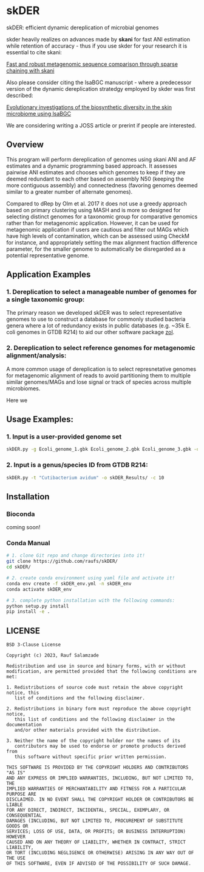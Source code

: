 # skDER

skDER: efficient dynamic dereplication of microbial genomes 

skder heavily realizes on advances made by **skani** for fast ANI estimation while retention of accuracy - thus if you use skder for your research it is essential to cite skani:

[Fast and robust metagenomic sequence comparison through sparse chaining with skani](https://www.biorxiv.org/content/10.1101/2023.01.18.524587v2)

Also please consider citing the lsaBGC manuscript - where a predecessor version of the dynamic dereplication stratedgy employed by skder was first described:

[Evolutionary investigations of the biosynthetic diversity in the skin microbiome using lsaBGC](https://www.ncbi.nlm.nih.gov/pmc/articles/PMC10210951/)

We are considering writing a JOSS article or prerint if people are interested.

## Overview

This program will perform dereplication of genomes using skani ANI and AF estimates and a dynamic programming based
approach. It assesses pairwise ANI estimates and chooses which genomes to keep if they are deemed redundant to each 
other based on assembly N50 (keeping the more contiguous assembly) and connectedness (favoring genomes deemed similar 
to a greater number of alternate genomes). 
    
Compared to dRep by Olm et al. 2017 it does not use a greedy approach based on primary clustering using MASH and
is more so designed for selecting distinct genomes for a taxonomic group for comparative genomics rather than for 
metagenomic application. However, it can be used for metagenomic application if users are cautious and filter out 
MAGs which have high levels of contamination, which can be assessed using CheckM for instance, and appropriately
setting the max alignment fraction difference parameter, for the smaller genome to automatically be disregarded as a 
potential representative genome.
    
## Application Examples

### 1. Dereplication to select a manageable number of genomes for a single taxonomic group:

The primary reason we developed skDER was to select representative genomes to use to construct a database for commonly studied bacteria genera where a lot of redundancy exists in public databases (e.g. ~35k E. coli genomes in GTDB R214) to aid our other software package [zol](https://github.com/Kalan-Lab/zol).

### 2. Dereplication to select reference genomes for metagenomic alignment/analysis:

A more common usage of dereplication is to select represnetative genomes for metagenomic alignment of reads to avoid partitioning them to multiple similar genomes/MAGs and lose signal or track of species across multiple microbiomes. 

Here we

## Usage Examples:

### 1. Input is a user-provided genome set

```bash
skDER.py -g Ecoli_genome_1.gbk Ecoli_genome_2.gbk Ecoli_genome_3.gbk -o skDER_Results/ -c 10
```

### 2. Input is a genus/species ID from GTDB R214:

```bash
skDER.py -t "Cutibacterium avidum" -o skDER_Results/ -c 10
```

## Installation

### Bioconda

coming soon!

### Conda Manual

```bash
# 1. clone Git repo and change directories into it!
git clone https://github.com/raufs/skDER/
cd skDER/

# 2. create conda environment using yaml file and activate it!
conda env create -f skDER_env.yml -n skDER_env
conda activate skDER_env

# 3. complete python installation with the following commands:
python setup.py install
pip install -e .
```

## LICENSE

```
BSD 3-Clause License

Copyright (c) 2023, Rauf Salamzade

Redistribution and use in source and binary forms, with or without
modification, are permitted provided that the following conditions are met:

1. Redistributions of source code must retain the above copyright notice, this
   list of conditions and the following disclaimer.

2. Redistributions in binary form must reproduce the above copyright notice,
   this list of conditions and the following disclaimer in the documentation
   and/or other materials provided with the distribution.

3. Neither the name of the copyright holder nor the names of its
   contributors may be used to endorse or promote products derived from
   this software without specific prior written permission.

THIS SOFTWARE IS PROVIDED BY THE COPYRIGHT HOLDERS AND CONTRIBUTORS "AS IS"
AND ANY EXPRESS OR IMPLIED WARRANTIES, INCLUDING, BUT NOT LIMITED TO, THE
IMPLIED WARRANTIES OF MERCHANTABILITY AND FITNESS FOR A PARTICULAR PURPOSE ARE
DISCLAIMED. IN NO EVENT SHALL THE COPYRIGHT HOLDER OR CONTRIBUTORS BE LIABLE
FOR ANY DIRECT, INDIRECT, INCIDENTAL, SPECIAL, EXEMPLARY, OR CONSEQUENTIAL
DAMAGES (INCLUDING, BUT NOT LIMITED TO, PROCUREMENT OF SUBSTITUTE GOODS OR
SERVICES; LOSS OF USE, DATA, OR PROFITS; OR BUSINESS INTERRUPTION) HOWEVER
CAUSED AND ON ANY THEORY OF LIABILITY, WHETHER IN CONTRACT, STRICT LIABILITY,
OR TORT (INCLUDING NEGLIGENCE OR OTHERWISE) ARISING IN ANY WAY OUT OF THE USE
OF THIS SOFTWARE, EVEN IF ADVISED OF THE POSSIBILITY OF SUCH DAMAGE.
```
